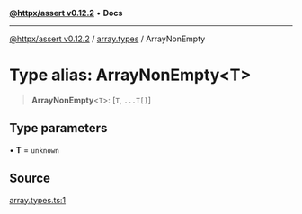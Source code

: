 [**@httpx/assert v0.12.2**](../../README.md) • **Docs**

***

[@httpx/assert v0.12.2](../../README.md) / [array.types](../README.md) / ArrayNonEmpty

# Type alias: ArrayNonEmpty\<T\>

> **ArrayNonEmpty**\<`T`\>: [`T`, `...T[]`]

## Type parameters

• **T** = `unknown`

## Source

[array.types.ts:1](https://github.com/belgattitude/httpx/blob/736f60a5e7cab55c1cdb451c3a30a47ad2eca5ed/packages/assert/src/array.types.ts#L1)
